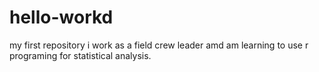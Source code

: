 # hello-workd
my first repository
i work as a field crew leader amd am learning to use r programing for statistical analysis. 
